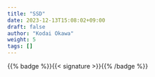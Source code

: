 ```yaml
---
title: "SSD"
date: 2023-12-13T15:08:02+09:00
draft: false
author: "Kodai Okawa"
weight: 5
tags: []
---
```


{{% badge %}}{{< signature >}}{{% /badge %}}
